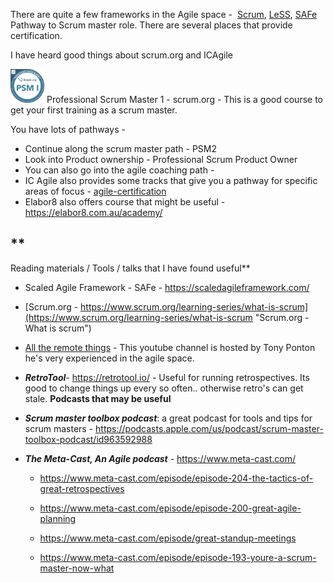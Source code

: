 There are quite a few frameworks in the Agile space - 
[Scrum](https://www.scrum.org/learning-series/what-is-scrum), [LeSS](/Applications/Joplin.app/Contents/Resources/app.asar/Large%20Scale%20Scrum%20%28LeSS%29:%20Overview%20%20Large%20Scale%20Scrum%20https:/less.works), [SAFe](https://scaledagileframework.com/)
Pathway to Scrum master role. There are several places that provide certification.

I have heard good things about scrum.org and ICAgile

<img src="../../../../_resources/beac347d0102e4cf435c227cab889278.png" alt="beac347d0102e4cf435c227cab889278.png" width="54" height="54" class="jop-noMdConv"> Professional Scrum Master 1 - scrum.org - This is a good course to get your first training as a scrum master.

You have lots of pathways -

- Continue along the scrum master path - PSM2
- Look into Product ownership - Professional Scrum Product Owner
- You can also go into the agile coaching path -
- IC Agile also provides some tracks that give you a pathway for specific areas of focus - [agile-certification](https://www.icagile.com/agile-certification)
- Elabor8 also offers course that might be useful - https://elabor8.com.au/academy/

## **
Reading materials / Tools / talks that I have found useful**

- Scaled Agile Framework - SAFe - https://scaledagileframework.com/
- [Scrum.org - https://www.scrum.org/learning-series/what-is-scrum](https://www.scrum.org/learning-series/what-is-scrum "Scrum.org - What is scrum")
- [All the remote things](https://www.youtube.com/@talkingRemote "All the remote things") \- This youtube channel is hosted by Tony Ponton he's very experienced in the agile space.
- ***RetroTool***\- https://retrotool.io/ \- Useful for running retrospectives. Its good to change things up every so often.. otherwise retro's can get stale. **Podcasts that may be useful**
- ***Scrum master toolbox podcast***: a great podcast for tools and tips for scrum masters - https://podcasts.apple.com/us/podcast/scrum-master-toolbox-podcast/id963592988
    
- ***The Meta-Cast, An Agile podcast*** \- https://www.meta-cast.com/
    
    - https://www.meta-cast.com/episode/episode-204-the-tactics-of-great-retrospectives
        
    - https://www.meta-cast.com/episode/episode-200-great-agile-planning
        
    - https://www.meta-cast.com/episode/great-standup-meetings
        
    - https://www.meta-cast.com/episode/episode-193-youre-a-scrum-master-now-what